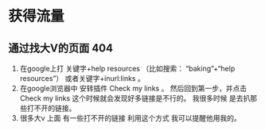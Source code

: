 # 获得流量
## 通过找大V的页面 404
1. 在google上打 关键字+help resources （比如搜索： “baking”+“help resources”） 或者关键字+inurl:links 。
1. 在google浏览器中 安转插件 Check my links 。
然后回到第一步，并点击 Check my links 这个时候就会发现好多链接是不行的。
我很多时候 是去扒那些打不开的链接。
1. 很多大v 上面 有一些打不开的链接 利用这个方式 我可以提醒他用我的。